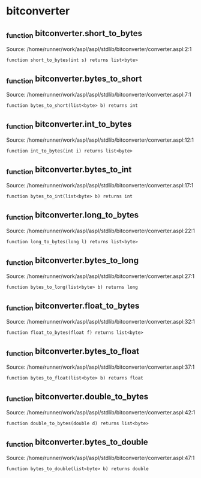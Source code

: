 # bitconverter
## <sub>function</sub> bitconverter.short_to_bytes
Source: /home/runner/work/aspl/aspl/stdlib/bitconverter/converter.aspl:2:1
```aspl
function short_to_bytes(int s) returns list<byte>
```

## <sub>function</sub> bitconverter.bytes_to_short
Source: /home/runner/work/aspl/aspl/stdlib/bitconverter/converter.aspl:7:1
```aspl
function bytes_to_short(list<byte> b) returns int
```

## <sub>function</sub> bitconverter.int_to_bytes
Source: /home/runner/work/aspl/aspl/stdlib/bitconverter/converter.aspl:12:1
```aspl
function int_to_bytes(int i) returns list<byte>
```

## <sub>function</sub> bitconverter.bytes_to_int
Source: /home/runner/work/aspl/aspl/stdlib/bitconverter/converter.aspl:17:1
```aspl
function bytes_to_int(list<byte> b) returns int
```

## <sub>function</sub> bitconverter.long_to_bytes
Source: /home/runner/work/aspl/aspl/stdlib/bitconverter/converter.aspl:22:1
```aspl
function long_to_bytes(long l) returns list<byte>
```

## <sub>function</sub> bitconverter.bytes_to_long
Source: /home/runner/work/aspl/aspl/stdlib/bitconverter/converter.aspl:27:1
```aspl
function bytes_to_long(list<byte> b) returns long
```

## <sub>function</sub> bitconverter.float_to_bytes
Source: /home/runner/work/aspl/aspl/stdlib/bitconverter/converter.aspl:32:1
```aspl
function float_to_bytes(float f) returns list<byte>
```

## <sub>function</sub> bitconverter.bytes_to_float
Source: /home/runner/work/aspl/aspl/stdlib/bitconverter/converter.aspl:37:1
```aspl
function bytes_to_float(list<byte> b) returns float
```

## <sub>function</sub> bitconverter.double_to_bytes
Source: /home/runner/work/aspl/aspl/stdlib/bitconverter/converter.aspl:42:1
```aspl
function double_to_bytes(double d) returns list<byte>
```

## <sub>function</sub> bitconverter.bytes_to_double
Source: /home/runner/work/aspl/aspl/stdlib/bitconverter/converter.aspl:47:1
```aspl
function bytes_to_double(list<byte> b) returns double
```